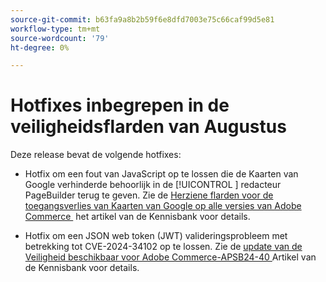 ```yaml
---
source-git-commit: b63fa9a8b2b59f6e8dfd7003e75c66caf99d5e81
workflow-type: tm+mt
source-wordcount: '79'
ht-degree: 0%

---
```

# Hotfixes inbegrepen in de veiligheidsflarden van Augustus

Deze release bevat de volgende hotfixes:

* Hotfix om een fout van JavaScript op te lossen die de Kaarten van Google verhinderde behoorlijk in de [!UICONTROL **&#x200B;**] redacteur PageBuilder terug te geven. Zie de [&#x200B; Herziene flarden voor de toegangsverlies van Kaarten van Google op alle versies van Adobe Commerce &#x200B;](https://experienceleague.adobe.com/nl/docs/commerce-knowledge-base/kb/troubleshooting/site-down-or-unresponsive/revised-patches-for-google-maps-access-loss-on-all-adobe-commerce-versions) het artikel van de Kennisbank voor details.

<!--
ACP2E-3156
ACP2E-3157
ACP2E-3158
ACP2E-3159
-->

* Hotfix om een JSON web token (JWT) valideringsprobleem met betrekking tot CVE-2024-34102 op te lossen. Zie de [&#x200B; update van de Veiligheid beschikbaar voor Adobe Commerce-APSB24-40 &#x200B;](https://experienceleague.adobe.com/nl/docs/commerce-knowledge-base/kb/troubleshooting/known-issues-patches-attached/security-update-available-for-adobe-commerce-apsb24-40-revised-to-include-isolated-patch-for-cve-2024-34102) Artikel van de Kennisbank voor details.

<!--
AC-12486
AC-12487
AC-12488
AC-12489
--->